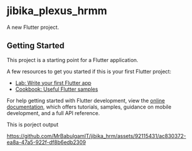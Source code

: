 # jibika_plexus_hrmm

A new Flutter project.

## Getting Started

This project is a starting point for a Flutter application.

A few resources to get you started if this is your first Flutter project:

- [Lab: Write your first Flutter app](https://docs.flutter.dev/get-started/codelab)
- [Cookbook: Useful Flutter samples](https://docs.flutter.dev/cookbook)

For help getting started with Flutter development, view the
[online documentation](https://docs.flutter.dev/), which offers tutorials,
samples, guidance on mobile development, and a full API reference.


This is porject output 


https://github.com/MrBabulgamIT/jibika_hrm/assets/92115431/ac830372-ea8a-47a5-922f-df8b6edb2309


